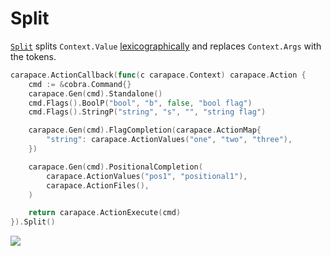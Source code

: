 # Split

[`Split`] splits `Context.Value` [lexicographically] and replaces `Context.Args` with the tokens.

```go
carapace.ActionCallback(func(c carapace.Context) carapace.Action {
	cmd := &cobra.Command{}
	carapace.Gen(cmd).Standalone()
	cmd.Flags().BoolP("bool", "b", false, "bool flag")
	cmd.Flags().StringP("string", "s", "", "string flag")

	carapace.Gen(cmd).FlagCompletion(carapace.ActionMap{
		"string": carapace.ActionValues("one", "two", "three"),
	})

	carapace.Gen(cmd).PositionalCompletion(
		carapace.ActionValues("pos1", "positional1"),
		carapace.ActionFiles(),
	)

	return carapace.ActionExecute(cmd)
}).Split()
```

![](./split.cast)

[lexicographically]:https://github.com/carapace-sh/carapace-shlex
[`Split`]: https://pkg.go.dev/github.com/rsteube/carapace#Action.Split
